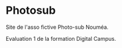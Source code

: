 # Photosub

Site de l'asso fictive Photo-sub Nouméa.


Evaluation 1 de la formation Digital Campus.
